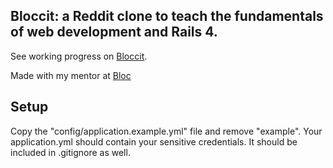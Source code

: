 ## Bloccit: a Reddit clone to teach the fundamentals of web development and Rails 4.

See working progress on [Bloccit](http://brad-bloccit.herokuapp.com/).

Made with my mentor at [Bloc](http://bloc.io)

## Setup
Copy the "config/application.example.yml" file and remove "example". Your application.yml should contain your sensitive credentials. It should be included in .gitignore as well.